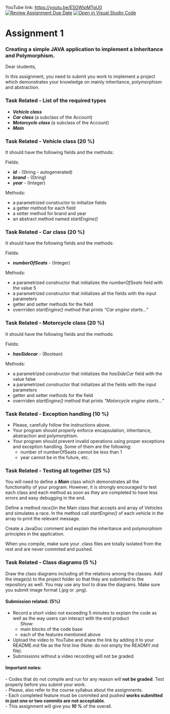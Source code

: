 YouTube link: https://youtu.be/E5GWipMTgU0
[![Review Assignment Due Date](https://classroom.github.com/assets/deadline-readme-button-24ddc0f5d75046c5622901739e7c5dd533143b0c8e959d652212380cedb1ea36.svg)](https://classroom.github.com/a/iePNjvph)
[![Open in Visual Studio Code](https://classroom.github.com/assets/open-in-vscode-718a45dd9cf7e7f842a935f5ebbe5719a5e09af4491e668f4dbf3b35d5cca122.svg)](https://classroom.github.com/online_ide?assignment_repo_id=11349842&assignment_repo_type=AssignmentRepo)
<h1> Assignment 1 </h1>
<h3> Creating a simple JAVA application to implement a Inheritance and Polymorphism. </h3>

Dear students,

In this assignment, you need to submit you work to implement a project which demonstrates your knowledge on mainly
inheritance, polymorphism and abstraction.

<h3>Task Related - List of the required types</h3>
<ul>
    <li><strong><em>Vehicle class</em></strong></li>
    <li><strong><em>Car class </em></strong>(a subclass of the Account)</li>
    <li><strong><em>Motorcycle class </em></strong>(a subclass of the Account)</li>
    <li><strong><em>Main</em></strong></li>
</ul>

<h3>Task Related - Vehicle class <strong>(20 %)</strong></h3>
<p>It should have the following fields and the methods:</p>
<p>Fields:</p>
<ul>
    <li><strong><em>id</em></strong> - (String - autogenerated) </li>
    <li><strong><em>brand</em></strong> - (String) </li>
    <li><strong><em>year</em></strong> - (Integer) </li>
</ul>
<p>Methods:</p>
<ul>
    <li>a parametrized constructor to initialize fields</li>
    <li>a getter method for each field</li>
    <li>a setter method for brand and year</li>
    <li>an abstract method named <em>startEngine()</em></li>
</ul>

<h3>Task Related - Car class <strong>(20 %)</strong></h3>
<p>It should have the following fields and the methods:</p>
<p>Fields:</p>
<ul>
    <li><strong><em>numberOfSeats</em></strong> - (Integer) </li>
</ul>
<p>Methods:</p>
<ul>
    <li>a parametrized constructor that initializes the <em>numberOfSeats</em> field with the value 5</li>
    <li>a parametrized constructor that initializes all the fields with the input parameters</li>
    <li>getter and setter methods for the field</li>
    <li>overrriden <em>startEngine()</em> method that prints <em>"Car engine starts..."</em></li>
</ul>

<h3>Task Related - Motorcycle class <strong>(20 %)</strong></h3>
<p>It should have the following fields and the methods:</p>
<p>Fields:</p>
<ul>
    <li><strong><em>hasSidecar</em></strong> - (Boolean) </li>
</ul>
<p>Methods:</p>
<ul>
    <li>a parametrized constructor that initializes the <em>hasSideCar</em> field with the value false</li>
    <li>a parametrized constructor that initializes all the fields with the input parameters</li>
    <li>getter and setter methods for the field</li>
    <li>overrriden <em>startEngine()</em> method that prints <em>"Motorcycle engine starts..."</em></li>
</ul>

<h3>Task Related - Exception handling <strong>(10 %)</strong></h3>
<ul>
    <li>Please, carefully follow the instructions above.</li>
    <li>Your program should properly enforce encapsulation, inheritance, abstraction and polymorphism.</li>
    <li>Your program should prevent invalid operations using proper exceptions and exception handling. Some of them are
        the following:
        <ul>
            <li>number of numberOfSeats cannot be less than 1</li>
            <li>year cannot be in the future, etc.</li>
        </ul>
    </li>
</ul>

<h3>Task Related - Testing all together <strong>(25 %)</strong></h3>
<p> You will need to define a <strong><em>Main</em></strong> class which demonstrates all the functionality of
    your program. However, it is strongly encouraged to test each class and each method as soon as they are completed to
    have
    less errors and easy debugging in the end. </p>
<p> Define a method <em>race()</em>in the Main class that accepts and array of Vehicles and simulates a race. In the
    method call <em>startEngine()</em> of each vehicle in the array to print the relevant message.</p>
<p> Create a JavaDoc comment and explain the inheritance and polymorphism principles in the application.</p>
<p> When you compile, make sure your .class files are totally isolated from the rest and are never commited and pushed.
</p>


<h3>Task Related - Class diagrams <strong>(5 %)</strong></h3>
Draw the class diagrams including all the relations among the classes. Add the image(s) to the project
folder so that they are submitted to the repository as well. You may use any tool to draw the diagrams. Make sure you
submit image format (.jpg or .png).

<h4> Submission related: (5%)</h4>
<ul>
    <li> Record a short video not exceeding 5 minutes to explain the code as well as the way users can interact with the
        end product
        <ul>Show:
            <li> main blocks of the code base</li>
            <li> each of the features mentioned above</li>
        </ul>
    </li>
    <li> Upload the video to YouTube and share the link by adding it to your README.md file as the first line (Note: do
        not empty the READMY.md file).</li>
    <li> Submissions without a video recording will not be graded.</li>
</ul>

<h4>Important notes:</h4>
- Codes that do not compile and run for any reason will <strong>not be graded</strong>. Test properly before you submit
your work.<br />
- Please, also refer to the course syllabus about the assignments. <br />
- Each completed feature must be commited and pushed <strong>works submitted in just one or two commits are not
    acceptable</strong>. <br />
- This assignment will give you <strong><em>10 %</em></strong> of the overall. <br />
